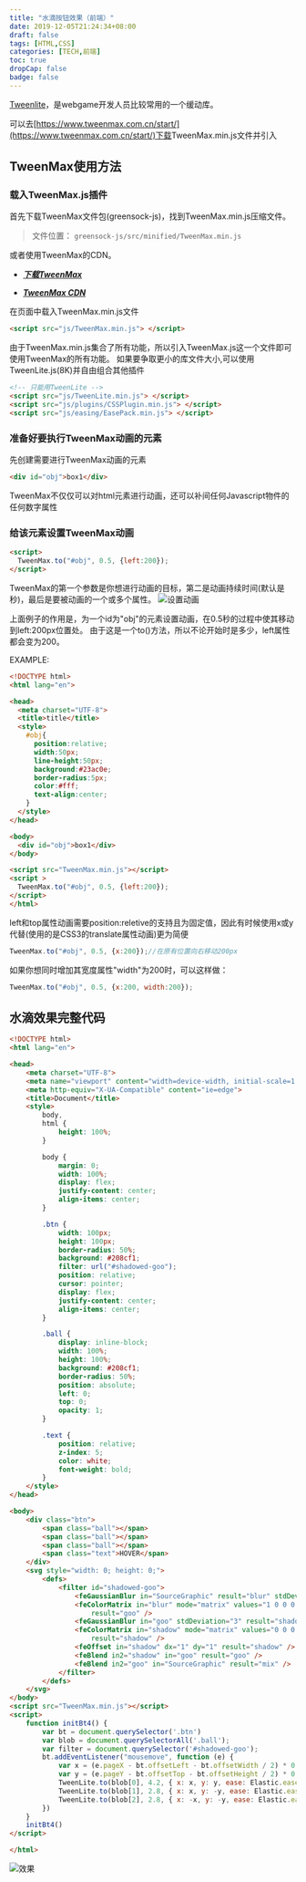 ```yaml
---
title: "水滴按钮效果（前端）"
date: 2019-12-05T21:24:34+08:00
draft: false
tags: [HTML,CSS]  
categories: [TECH,前端]
toc: true
dropCap: false
badge: false
---
```


[Tweenlite](http://www.greensock.com/tweenlite/)，是webgame开发人员比较常用的一个缓动库。

可以去[https://www.tweenmax.com.cn/start/](https://www.tweenmax.com.cn/start/)下载<span class="filenamestyle">TweenMax.min.js</span>文件并引入

## TweenMax使用方法
### 载入TweenMax.js插件
首先下载TweenMax文件包(greensock-js)，找到<span class="filenamestyle">TweenMax.min.js</span>压缩文件。<br/>
> 文件位置： `greensock-js/src/minified/TweenMax.min.js`<br/>

或者使用TweenMax的CDN。

- [<font class = "colorfulfont"><i><b>下载TweenMax</b></i></font>](https://www.tweenmax.com.cn/source/)

- [<font class = "colorfulfont"><i><b>TweenMax CDN</b></i></font>](https://www.tweenmax.com.cn/cdn/)


在页面中载入<span class="filenamestyle">TweenMax.min.js</span>文件
```html
<script src="js/TweenMax.min.js"> </script>
```
由于TweenMax.min.js集合了所有功能，所以引入TweenMax.js这一个文件即可使用TweenMax的所有功能。
如果要争取更小的库文件大小,可以使用TweenLite.js(8K)并自由组合其他插件
```html
<!-- 只能用TweenLite -->
<script src="js/TweenLite.min.js"> </script>
<script src="js/plugins/CSSPlugin.min.js"> </script>
<script src="js/easing/EasePack.min.js"> </script>
```
### 准备好要执行TweenMax动画的元素
先创建需要进行TweenMax动画的元素
```html
<div id="obj">box1</div>
```
TweenMax不仅仅可以对html元素进行动画，还可以补间任何Javascript物件的任何数字属性

### 给该元素设置TweenMax动画
```html
<script> 
  TweenMax.to("#obj", 0.5, {left:200});
</script>
```
TweenMax的第一个参数是你想进行动画的目标，第二是动画持续时间(默认是秒)，最后是要被动画的一个或多个属性。
![](/images/tech/2019/12/tweenmax-started-01.png "设置动画")

上面例子的作用是，为一个id为"obj"的元素设置动画，在0.5秒的过程中使其移动到left:200px位置处。
由于这是一个to()方法，所以不论开始时是多少，left属性都会变为200。

EXAMPLE:
```html
<!DOCTYPE html>
<html lang="en">

<head>
  <meta charset="UTF-8">
  <title>title</title>
  <style>
    #obj{
      position:relative;
      width:50px;
      line-height:50px;
      background:#23ac0e;
      border-radius:5px;
      color:#fff;
      text-align:center;
    }
  </style>
</head>

<body>
  <div id="obj">box1</div>
</body>

<script src="TweenMax.min.js"></script>
<script >
  TweenMax.to("#obj", 0.5, {left:200});
</script>
</html>
```
left和top属性动画需要position:reletive的支持且为固定值，因此有时候使用x或y代替(使用的是CSS3的translate属性动画)更为简便
```js
TweenMax.to("#obj", 0.5, {x:200});//在原有位置向右移动200px
```
如果你想同时增加其宽度属性"width"为200时，可以这样做：
```js
TweenMax.to("#obj", 0.5, {x:200, width:200});
```


## 水滴效果完整代码
```html
<!DOCTYPE html>
<html lang="en">

<head>
    <meta charset="UTF-8">
    <meta name="viewport" content="width=device-width, initial-scale=1.0">
    <meta http-equiv="X-UA-Compatible" content="ie=edge">
    <title>Document</title>
    <style>
        body,
        html {
            height: 100%;
        }

        body {
            margin: 0;
            width: 100%;
            display: flex;
            justify-content: center;
            align-items: center;
        }

        .btn {
            width: 100px;
            height: 100px;
            border-radius: 50%;
            background: #208cf1;
            filter: url("#shadowed-goo");
            position: relative;
            cursor: pointer;
            display: flex;
            justify-content: center;
            align-items: center;
        }

        .ball {
            display: inline-block;
            width: 100%;
            height: 100%;
            background: #208cf1;
            border-radius: 50%;
            position: absolute;
            left: 0;
            top: 0;
            opacity: 1;
        }

        .text {
            position: relative;
            z-index: 5;
            color: white;
            font-weight: bold;
        }
    </style>
</head>

<body>
    <div class="btn">
        <span class="ball"></span>
        <span class="ball"></span>
        <span class="ball"></span>
        <span class="text">HOVER</span>
    </div>
    <svg style="width: 0; height: 0;">
        <defs>
            <filter id="shadowed-goo">
                <feGaussianBlur in="SourceGraphic" result="blur" stdDeviation="10" />
                <feColorMatrix in="blur" mode="matrix" values="1 0 0 0 0  0 1 0 0 0  0 0 1 0 0  0 0 0 18 -7"
                    result="goo" />
                <feGaussianBlur in="goo" stdDeviation="3" result="shadow" />
                <feColorMatrix in="shadow" mode="matrix" values="0 0 0 0 0  0 0 0 0 0  0 0 0 0 0  0 0 0 1 -0.2"
                    result="shadow" />
                <feOffset in="shadow" dx="1" dy="1" result="shadow" />
                <feBlend in2="shadow" in="goo" result="goo" />
                <feBlend in2="goo" in="SourceGraphic" result="mix" />
            </filter>
        </defs>
    </svg>
</body>
<script src="TweenMax.min.js"></script>
<script>
    function initBt4() {
        var bt = document.querySelector('.btn')
        var blob = document.querySelectorAll('.ball');
        var filter = document.querySelector('#shadowed-goo');
        bt.addEventListener("mousemove", function (e) {
            var x = (e.pageX - bt.offsetLeft - bt.offsetWidth / 2) * 0.3;
            var y = (e.pageY - bt.offsetTop - bt.offsetHeight / 2) * 0.3;
            TweenLite.to(blob[0], 4.2, { x: x, y: y, ease: Elastic.easeOut.config(1, 0.1) });
            TweenLite.to(blob[1], 2.8, { x: x, y: -y, ease: Elastic.easeOut.config(1, 0.1) });
            TweenLite.to(blob[2], 2.8, { x: -x, y: -y, ease: Elastic.easeOut.config(1, 0.1) });
        })
    }
    initBt4()
</script>

</html>

```

![](/images/tech/2019/12/水滴效果.gif "效果")
